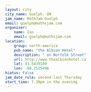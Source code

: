 ```yaml
---
layout: city                                           
city_name: Guelph, ON
jam_name: MathJam Guelph
email: guelph@mathsjam.com
organiser:
    name: Ian
    email: guelph@mathsjam.com
location:
    group: north-america
    pub_name: "the Albion Hotel"
    description: " on Norfolk Street"
    url: http://www.thealbionhotel.ca
    lat: 43.5439109
    lon: -80.2525496
hiatus: False
jam_date_rule: second-last Thursday
start_time: 7.30pm in the evening
---
```

